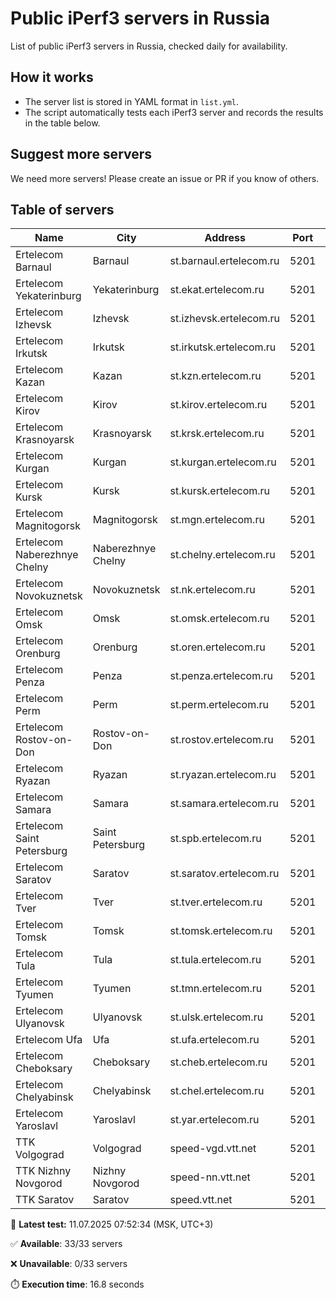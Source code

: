 # Public iPerf3 servers in Russia

List of public iPerf3 servers in Russia, checked daily for availability.

## How it works
- The server list is stored in YAML format in `list.yml`.
- The script automatically tests each iPerf3 server and records the results in the table below.

## Suggest more servers
We need more servers! Please create an issue or PR if you know of others.

## Table of servers

| Name | City | Address | Port | Status |
|------|------|---------|------|--------|
| Ertelecom Barnaul | Barnaul | st.barnaul.ertelecom.ru | 5201 | ✅ |
| Ertelecom Yekaterinburg | Yekaterinburg | st.ekat.ertelecom.ru | 5201 | ✅ |
| Ertelecom Izhevsk | Izhevsk | st.izhevsk.ertelecom.ru | 5201 | ✅ |
| Ertelecom Irkutsk | Irkutsk | st.irkutsk.ertelecom.ru | 5201 | ✅ |
| Ertelecom Kazan | Kazan | st.kzn.ertelecom.ru | 5201 | ✅ |
| Ertelecom Kirov | Kirov | st.kirov.ertelecom.ru | 5201 | ✅ |
| Ertelecom Krasnoyarsk | Krasnoyarsk | st.krsk.ertelecom.ru | 5201 | ✅ |
| Ertelecom Kurgan | Kurgan | st.kurgan.ertelecom.ru | 5201 | ✅ |
| Ertelecom Kursk | Kursk | st.kursk.ertelecom.ru | 5201 | ✅ |
| Ertelecom Magnitogorsk | Magnitogorsk | st.mgn.ertelecom.ru | 5201 | ✅ |
| Ertelecom Naberezhnye Chelny | Naberezhnye Chelny | st.chelny.ertelecom.ru | 5201 | ✅ |
| Ertelecom Novokuznetsk | Novokuznetsk | st.nk.ertelecom.ru | 5201 | ✅ |
| Ertelecom Omsk | Omsk | st.omsk.ertelecom.ru | 5201 | ✅ |
| Ertelecom Orenburg | Orenburg | st.oren.ertelecom.ru | 5201 | ✅ |
| Ertelecom Penza | Penza | st.penza.ertelecom.ru | 5201 | ✅ |
| Ertelecom Perm | Perm | st.perm.ertelecom.ru | 5201 | ✅ |
| Ertelecom Rostov-on-Don | Rostov-on-Don | st.rostov.ertelecom.ru | 5201 | ✅ |
| Ertelecom Ryazan | Ryazan | st.ryazan.ertelecom.ru | 5201 | ✅ |
| Ertelecom Samara | Samara | st.samara.ertelecom.ru | 5201 | ✅ |
| Ertelecom Saint Petersburg | Saint Petersburg | st.spb.ertelecom.ru | 5201 | ✅ |
| Ertelecom Saratov | Saratov | st.saratov.ertelecom.ru | 5201 | ✅ |
| Ertelecom Tver | Tver | st.tver.ertelecom.ru | 5201 | ✅ |
| Ertelecom Tomsk | Tomsk | st.tomsk.ertelecom.ru | 5201 | ✅ |
| Ertelecom Tula | Tula | st.tula.ertelecom.ru | 5201 | ✅ |
| Ertelecom Tyumen | Tyumen | st.tmn.ertelecom.ru | 5201 | ✅ |
| Ertelecom Ulyanovsk | Ulyanovsk | st.ulsk.ertelecom.ru | 5201 | ✅ |
| Ertelecom Ufa | Ufa | st.ufa.ertelecom.ru | 5201 | ✅ |
| Ertelecom Cheboksary | Cheboksary | st.cheb.ertelecom.ru | 5201 | ✅ |
| Ertelecom Chelyabinsk | Chelyabinsk | st.chel.ertelecom.ru | 5201 | ✅ |
| Ertelecom Yaroslavl | Yaroslavl | st.yar.ertelecom.ru | 5201 | ✅ |
| TTK Volgograd | Volgograd | speed-vgd.vtt.net | 5201 | ✅ |
| TTK Nizhny Novgorod | Nizhny Novgorod | speed-nn.vtt.net | 5201 | ✅ |
| TTK Saratov | Saratov | speed.vtt.net | 5201 | ✅ |

📅 **Latest test:** 11.07.2025 07:52:34 (MSK, UTC+3)

✅ **Available**: 33/33 servers

❌ **Unavailable**: 0/33 servers

⏱️ **Execution time**: 16.8 seconds

